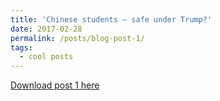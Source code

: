 ```yaml
---
title: 'Chinese students – safe under Trump?'
date: 2017-02-28
permalink: /posts/blog-post-1/
tags:
  - cool posts
---
```


<a href = "http://chengguo2000.github.io/files/Blog-Posts/1_-_Chinese_students_–_safe_under_Trump.pdf">Download post 1 here</a>